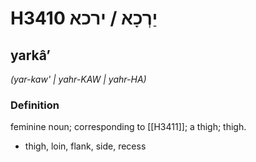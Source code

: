 # H3410 יַרְכָא / ירכא

## yarkâʼ

_(yar-kaw' | yahr-KAW | yahr-HA)_

### Definition

feminine noun; corresponding to [[H3411]]; a thigh; thigh.

- thigh, loin, flank, side, recess
